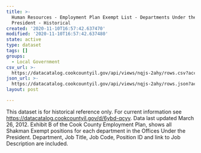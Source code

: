 ```yaml
---
title: >-
  Human Resources - Employment Plan Exempt List - Departments Under the
  President - Historical
created: '2020-11-10T16:57:42.637470'
modified: '2020-11-10T16:57:42.637480'
state: active
type: dataset
tags: []
groups:
  - Local Government
csv_url: >-
  https://datacatalog.cookcountyil.gov/api/views/nqjs-2ahy/rows.csv?accessType=DOWNLOAD
json_url: >-
  https://datacatalog.cookcountyil.gov/api/views/nqjs-2ahy/rows.json?accessType=DOWNLOAD
layout: post

---
```

This dataset is for historical reference only. For current information see https://datacatalog.cookcountyil.gov/d/6ybd-qcyy. Data last updated March 26, 2012. Exhibit B of the Cook County Employment Plan, shows all Shakman Exempt positions for each department in the Offices Under the President. Department, Job Title, Job Code, Position ID and link to Job Description are included.
